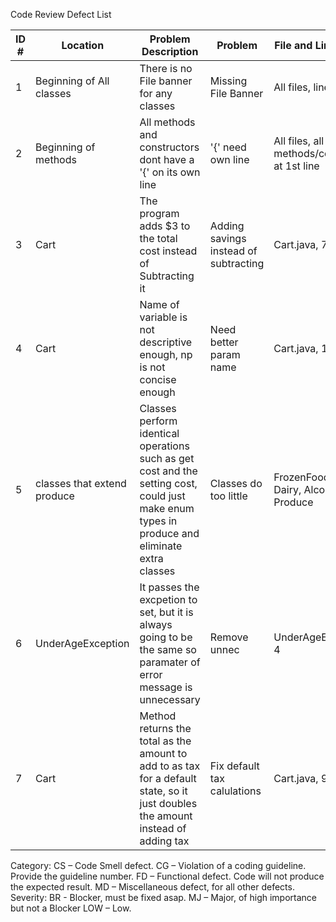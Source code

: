 Code Review Defect List
	
	
| ID # | Location | Problem Description | Problem | File and Line Number | Category | Severity | 
|---|---|---|---|--|--|--|
| 1 | Beginning of All classes | There is no File banner for any classes | Missing File Banner | All files, line 1 | CG | Low | 
| 2 | Beginning of methods | All methods and constructors dont have a '{' on its own line | '{' need own line | All files, all methods/constructors at 1st line | CG | Low | 
| 3 | Cart | The program adds $3 to the total cost instead of Subtracting it | Adding savings instead of subtracting | Cart.java, 71 | FD | BR | 
| 4 | Cart | Name of variable is not descriptive enough, np is not concise enough | Need better param name | Cart.java, 101 & 103 | CS | Low | 
| 5 | classes that extend produce | Classes perform identical operations such as get cost and the setting cost, could just make enum types in produce and eliminate extra classes | Classes do too little | FrozenFood, Meat, Dairy, Alcohol, Produce | CS | Low | 
| 6 | UnderAgeException | It passes the excpetion to set, but it is always going to be the same so paramater of error message is unnecessary | Remove unnec | UnderAgeExcpetion. 4 | CS | Low | 
| 7 | Cart | Method returns the total as the amount to add to as tax for a default state, so it just doubles the amount instead of adding tax | Fix default tax calulations | Cart.java, 96 | FD | MJ | 



Category:	CS – Code Smell defect. CG – Violation of a coding guideline. Provide the guideline number. FD – Functional defect. Code will not produce the expected result. MD – Miscellaneous defect, for all other defects.
Severity:       BR - Blocker, must be fixed asap. MJ – Major, of high importance but not a Blocker LOW – Low. 
